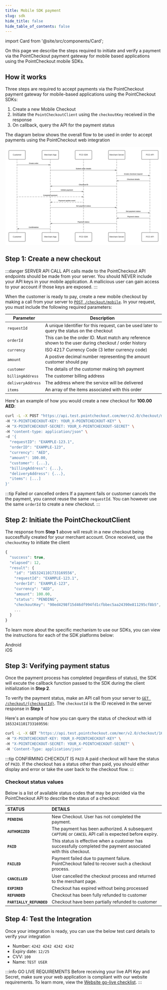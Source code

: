```yaml
---
title: Mobile SDK payment
slug: sdk
hide_title: false
hide_table_of_contents: false
---
```

import Card from '@site/src/components/Card';

On this page we describe the steps required to initiate and verify a payment via the PointCheckout payment gateway for mobile based applications using the PointCheckout mobile SDKs.

## How it works
Three steps are required to accept payments via the PointCheckout payment gateway for mobile-based applications using the PointCheckout SDKs:
1. Create a new Mobile Checkout
2. Initiate the `PointCheckoutClient` using the `checkoutKey` received in the response
3. On callback, query the API for the payment status

The diagram below shows the overall flow to be used in order to accept payments using the PointCheckout
web integration

![Website integration flow](/img/docs/build/initiate/sdk-flow.png)

## Step 1: Create a new checkout
:::danger SERVER API CALL
API calls made to the PointCheckout API endpoints should be made from your server. You should NEVER include your API keys in your mobile application. A mallicious user can gain access to your account if those keys are exposed.
:::

When the customer is ready to pay, create a new mobile checkout by making a call from your server to <a href="/api/#operation/create_checkout_mobile" target="_blank">`POST /checkout/mobile`</a>. In your request, you must include the following required parameters:

**Parameter**|**Description**
--|--
`requestId` | A unique Identifier for this request, can be used later to query the status on the checkout
`orderId` | This can be the order ID. Must match any reference shown to the user during checkout / order history
`currency` | ISO 4217 Currency Code (3 letter currency code)
`amount` | A postive decimal number representing the amount customer should pay
`customer` | The details of the customer making teh payment
`billingAddress` | The customer billing address
`deliveryAddress` | The address where the service will be delivered
`items` | An array of the items associated with this order

Here's an example of how you would create a new checkout for **100.00 AED**:

```bash title="curl"
curl -L -X POST "https://api.test.pointcheckout.com/mer/v2.0/checkout/mobile" \
-H "X-POINTCHECKOUT-KEY: YOUR_X-POINTCHECKOUT-KEY" \
-H "X-POINTCHECKOUT-SECRET: YOUR_X-POINTCHECKOUT-SECRET" \
-H "content-type: application/json" \
-d '{
  "requestID": "EXAMPLE-123.1",
  "orderID": "EXAMPLE-123",
  "currency": "AED",
  "amount": 100.00,
  "customer": {...},
  "billingAddress": {...},
  "deliveryAddress": {...},
  "items": [...]
}'
```

:::tip Failed or cancelled orders
If a payment fails or customer cancels the the payment, you cannot reuse the same `requestId`. You can however use the same `orderId` to create a new checkout.
:::

## Step 2: Initiate the PointCheckoutClient
The response from **Step 1** above will result in a new checkout being succesffully created for your merchant account. Once received, use the `checkoutKey` to initiate the client

```jsx title="200 Response"
{
  "success": true,
  "elapsed": 12,
  "result": {
    "id": "1653241101733169556",
    "requestId": "EXAMPLE-123.1",
    "orderId": "EXAMPLE-123",
    "currency": "AED",
    "amount": 100.00,
    "status": "PENDING",
    "checkoutKey": "90ed4298f15d46df994fd1cfbbec5aa24390e811295cf8b5",
    ...
  }
}
```

To learn more about the specific mechanism to use our SDKs, you can view the instructions for each of the SDK platforms below:

<div class="row">
  <div class="col col--3">
    <Card
      image="/img/docs/integrate/sdks/android-logo.svg"
      link="/docs/integrate/sdks/android"
      action="Android">
      Android
    </Card>
  </div>
  <div class="col col--3">
    <Card
      image="/img/docs/integrate/sdks/ios-logo.svg"
      link="/docs/integrate/sdks/ios"
      action="iOS">
      iOS
    </Card>
  </div>
</div>

## Step 3: Verifying payment status
Once the payment process has completed (regardless of status), the SDK will excute the callback function passed to the SDK during the client initialization in **Step 2**.

To verify the payment status, make an API call from your server to <a href="/api/#operation/get_checkout" target="_blank">`GET /checkout/{checkoutId}`</a>. The `checkoutId` is the ID received in the server response in **Step 1**

Here's an example of how you can query the status of checkout with id `1653241101733169556`:

```bash title="curl"
curl -L -X GET "https://api.test.pointcheckout.com/mer/v2.0/checkout/1653241101733169556" \
-H "X-POINTCHECKOUT-KEY: YOUR_X-POINTCHECKOUT-KEY" \
-H "X-POINTCHECKOUT-SECRET: YOUR_X-POINTCHECKOUT-SECRET" \
-H 'Content-Type: application/json'
```

:::tip CONFIRMING CHECKOUT IS `PAID`
A paid checkout will have the status of `PAID`. If the checkout has a status other than paid, you should either display and error or take the user back to the checkout flow.
:::

### Checkout status values

Below is a list of available status codes that may be provided via the PointCheckout API to describe the status of a checkout:

STATUS | DETAILS
:-- | :--
**`PENDING`** | New Checkout. User has not completed the payment.
**`AUTHORIZED`** | The payment has been authorized. A subsequent `CAPTURE` or `CANCEL` API call is expected before expiry.
**`PAID`** | This status is effective when a customer has successfully completed the payment associated with this checkout.
**`FAILED`** | Payment failed due to payment failure. PointCheckout failed to recover such a checkout process.
**`CANCELLED`** | User cancelled the checkout process and returned to the merchant page.
**`EXPIRED`** | Checkout has expired without being processed
**`REFUNDED`** | Checkout has been fully refunded to customer
**`PARTIALLY_REFUNDED`** | Checkout have been partially refunded to customer

## Step 4: Test the Integration
Once your integration is ready, you can use the below test card details to verify your integration
* Number: `4242 4242 4242 4242`
* Expiry date: `12/25`
* CVV: `100`
* Name: `TEST USER`

:::info GO LIVE REQUIREMENTS
Before receiving your live API Key and Secret, make sure your web application is compliant with our website requirements. To learn more, view the [Website go-live checklist](/guides/developer/website-checklist).
:::

